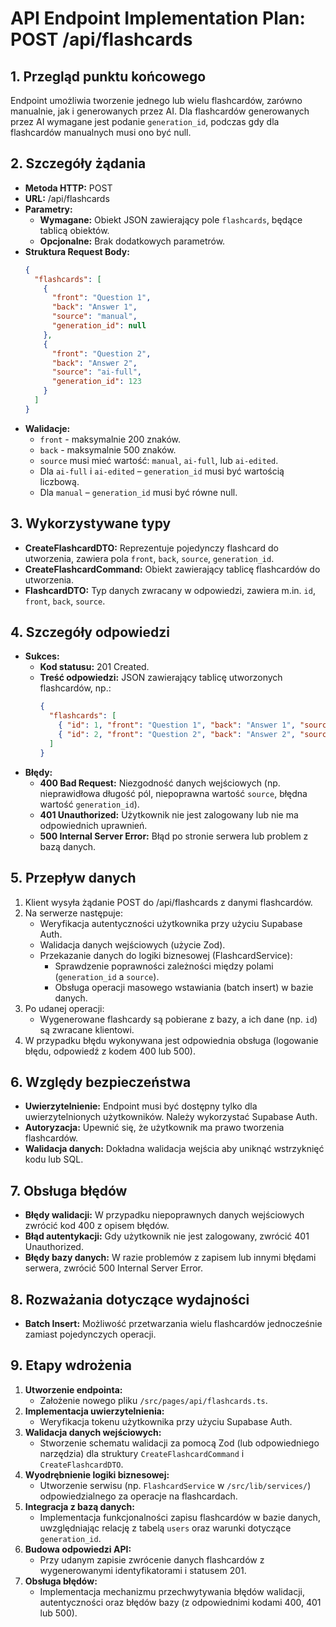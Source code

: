 ﻿# API Endpoint Implementation Plan: POST /api/flashcards

## 1. Przegląd punktu końcowego

Endpoint umożliwia tworzenie jednego lub wielu flashcardów, zarówno manualnie, jak i generowanych przez AI. Dla flashcardów generowanych przez AI wymagane jest podanie `generation_id`, podczas gdy dla flashcardów manualnych musi ono być null.

## 2. Szczegóły żądania

- **Metoda HTTP:** POST
- **URL:** /api/flashcards
- **Parametry:**
  - **Wymagane:** Obiekt JSON zawierający pole `flashcards`, będące tablicą obiektów.
  - **Opcjonalne:** Brak dodatkowych parametrów.
- **Struktura Request Body:**
  ```json
  {
    "flashcards": [
      {
        "front": "Question 1",
        "back": "Answer 1",
        "source": "manual",
        "generation_id": null
      },
      {
        "front": "Question 2",
        "back": "Answer 2",
        "source": "ai-full",
        "generation_id": 123
      }
    ]
  }
  ```
- **Walidacje:**
  - `front` - maksymalnie 200 znaków.
  - `back` - maksymalnie 500 znaków.
  - `source` musi mieć wartość: `manual`, `ai-full`, lub `ai-edited`.
  - Dla `ai-full` i `ai-edited` – `generation_id` musi być wartością liczbową.
  - Dla `manual` – `generation_id` musi być równe null.

## 3. Wykorzystywane typy

- **CreateFlashcardDTO:** Reprezentuje pojedynczy flashcard do utworzenia, zawiera pola `front`, `back`, `source`, `generation_id`.
- **CreateFlashcardCommand:** Obiekt zawierający tablicę flashcardów do utworzenia.
- **FlashcardDTO:** Typ danych zwracany w odpowiedzi, zawiera m.in. `id`, `front`, `back`, `source`.

## 4. Szczegóły odpowiedzi

- **Sukces:**
  - **Kod statusu:** 201 Created.
  - **Treść odpowiedzi:** JSON zawierający tablicę utworzonych flashcardów, np.:
    ```json
    {
      "flashcards": [
        { "id": 1, "front": "Question 1", "back": "Answer 1", "source": "manual" },
        { "id": 2, "front": "Question 2", "back": "Answer 2", "source": "ai-full" }
      ]
    }
    ```
- **Błędy:**
  - **400 Bad Request:** Niezgodność danych wejściowych (np. nieprawidłowa długość pól, niepoprawna wartość `source`, błędna wartość `generation_id`).
  - **401 Unauthorized:** Użytkownik nie jest zalogowany lub nie ma odpowiednich uprawnień.
  - **500 Internal Server Error:** Błąd po stronie serwera lub problem z bazą danych.

## 5. Przepływ danych

1. Klient wysyła żądanie POST do /api/flashcards z danymi flashcardów.
2. Na serwerze następuje:
   - Weryfikacja autentyczności użytkownika przy użyciu Supabase Auth.
   - Walidacja danych wejściowych (użycie Zod).
   - Przekazanie danych do logiki biznesowej (FlashcardService):
     - Sprawdzenie poprawności zależności między polami (`generation_id` a `source`).
     - Obsługa operacji masowego wstawiania (batch insert) w bazie danych.
3. Po udanej operacji:
   - Wygenerowane flashcardy są pobierane z bazy, a ich dane (np. `id`) są zwracane klientowi.
4. W przypadku błędu wykonywana jest odpowiednia obsługa (logowanie błędu, odpowiedź z kodem 400 lub 500).

## 6. Względy bezpieczeństwa

- **Uwierzytelnienie:** Endpoint musi być dostępny tylko dla uwierzytelnionych użytkowników. Należy wykorzystać Supabase Auth.
- **Autoryzacja:** Upewnić się, że użytkownik ma prawo tworzenia flashcardów.
- **Walidacja danych:** Dokładna walidacja wejścia aby uniknąć wstrzyknięć kodu lub SQL.

## 7. Obsługa błędów

- **Błędy walidacji:** W przypadku niepoprawnych danych wejściowych zwrócić kod 400 z opisem błędów.
- **Błąd autentykacji:** Gdy użytkownik nie jest zalogowany, zwrócić 401 Unauthorized.
- **Błędy bazy danych:** W razie problemów z zapisem lub innymi błędami serwera, zwrócić 500 Internal Server Error.

## 8. Rozważania dotyczące wydajności

- **Batch Insert:** Możliwość przetwarzania wielu flashcardów jednocześnie zamiast pojedynczych operacji.

## 9. Etapy wdrożenia

1. **Utworzenie endpointa:**
   - Założenie nowego pliku `/src/pages/api/flashcards.ts`.
2. **Implementacja uwierzytelnienia:**
   - Weryfikacja tokenu użytkownika przy użyciu Supabase Auth.
3. **Walidacja danych wejściowych:**
   - Stworzenie schematu walidacji za pomocą Zod (lub odpowiedniego narzędzia) dla struktury `CreateFlashcardCommand` i `CreateFlashcardDTO`.
4. **Wyodrębnienie logiki biznesowej:**
   - Utworzenie serwisu (np. `FlashcardService` w `/src/lib/services/`) odpowiedzialnego za operacje na flashcardach.
5. **Integracja z bazą danych:**
   - Implementacja funkcjonalności zapisu flashcardów w bazie danych, uwzględniając relację z tabelą `users` oraz warunki dotyczące `generation_id`.
6. **Budowa odpowiedzi API:**
   - Przy udanym zapisie zwrócenie danych flashcardów z wygenerowanymi identyfikatorami i statusem 201.
7. **Obsługa błędów:**
   - Implementacja mechanizmu przechwytywania błędów walidacji, autentyczności oraz błędów bazy (z odpowiednimi kodami 400, 401 lub 500).
